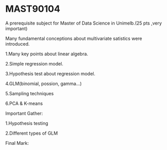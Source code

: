 # MAST90104

A prerequisite subject for Master of Data Science in Unimelb.(25 pts ,very important)


Many fundamental conceptions about multivariate satistics were introduced.

1.Many key points about linear algebra.

2.Simple regression model.

3.Hypothesis test about regression model.

4.GLM(binomial, possion, gamma...)

5.Sampling techniques

6.PCA & K-means

Important Gather:

1.Hypothesis testing 

2.Different types of GLM


Final Mark:  
